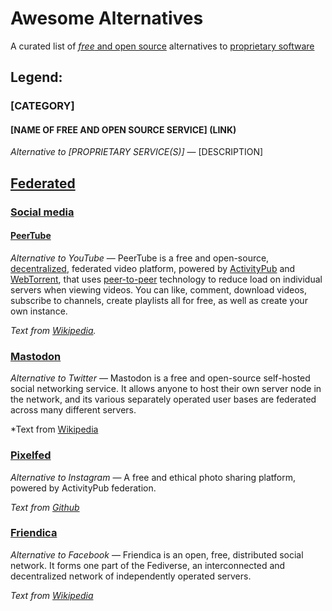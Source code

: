 # Awesome Alternatives

A curated list of [*free* and open source](https://en.wikipedia.org/wiki/Free_and_open-source_software) alternatives to [proprietary software](https://en.wikipedia.org/wiki/Proprietary_software)

## Legend:

### [CATEGORY]

#### [NAME OF FREE AND OPEN SOURCE SERVICE] (LINK)

*Alternative to [PROPRIETARY SERVICE(S)]* — [DESCRIPTION]

## [Federated](https://en.wikipedia.org/wiki/Federation_(information_technology))

### [Social media](https://en.wikipedia.org/wiki/Social_media)

#### [PeerTube](https://joinpeertube.org/instances)

*Alternative to YouTube* — PeerTube is a free and open-source, [decentralized](https://en.wikipedia.org/wiki/Decentralization), federated video platform, powered by [ActivityPub](https://en.wikipedia.org/wiki/ActivityPub) and [WebTorrent](https://en.wikipedia.org/wiki/WebTorrent), that uses [peer-to-peer](https://en.wikipedia.org/wiki/Peer-to-peer) technology to reduce load on individual servers when viewing videos. You can like, comment, download videos, subscribe to channels, create playlists all for free, as well as create your own instance.

*Text from [Wikipedia](https://en.wikipedia.org/wiki/PeerTube).*

### [Mastodon](https://joinmastodon.org)

*Alternative to Twitter* — Mastodon is a free and open-source self-hosted social networking service. It allows anyone to host their own server node in the network, and its various separately operated user bases are federated across many different servers.

*Text from [Wikipedia](https://en.wikipedia.org/wiki/Mastodon_(software))

### [Pixelfed](https://pixelfed.social/)

*Alternative to Instagram* — A free and ethical photo sharing platform, powered by ActivityPub federation.

*Text from [Github](https://github.com/pixelfed/pixelfed)*

### [Friendica](https://friendi.ca/)

*Alternative to Facebook* — Friendica is an open, free, distributed social network. It forms one part of the Fediverse, an interconnected and decentralized network of independently operated servers. 

*Text from [Wikipedia](https://en.wikipedia.org/wiki/Friendica)*


